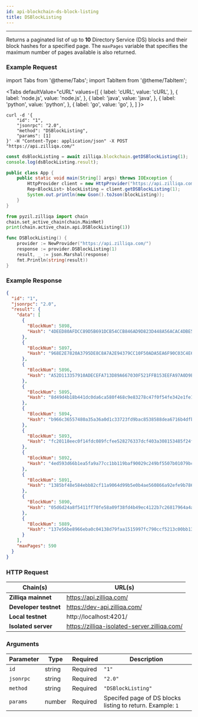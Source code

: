 ```yaml
---
id: api-blockchain-ds-block-listing
title: DSBlockListing
---
```


---

Returns a paginated list of up to **10** Directory Service (DS) blocks and their block hashes for a specified page. The `maxPages` variable that specifies the maximum number of pages available is also returned.

### Example Request

import Tabs from '@theme/Tabs';
import TabItem from '@theme/TabItem';

<Tabs
defaultValue="cURL"
values={[
{ label: 'cURL', value: 'cURL', },
{ label: 'node.js', value: 'node.js', },
{ label: 'java', value: 'java', },
{ label: 'python', value: 'python', },
{ label: 'go', value: 'go', },
]
}>

<TabItem value="cURL">

```shell
curl -d '{
    "id": "1",
    "jsonrpc": "2.0",
    "method": "DSBlockListing",
    "params": [1]
}' -H "Content-Type: application/json" -X POST "https://api.zilliqa.com/"
```

</TabItem>
<TabItem value="node.js">

```js
const dsBlockListing = await zilliqa.blockchain.getDSBlockListing(1);
console.log(dsBlockListing.result);
```

</TabItem>
<TabItem value="java">

```java
public class App {
    public static void main(String[] args) throws IOException {
        HttpProvider client = new HttpProvider("https://api.zilliqa.com/");
        Rep<BlockList> blockListing = client.getDSBlockListing(1);
        System.out.println(new Gson().toJson(blockListing));
    }
}
```

</TabItem>
<TabItem value="python">

```python
from pyzil.zilliqa import chain
chain.set_active_chain(chain.MainNet)
print(chain.active_chain.api.DSBlockListing(1))
```

</TabItem>

<TabItem value="go">

```go
func DSBlockListing() {
	provider := NewProvider("https://api.zilliqa.com/")
	response := provider.DSBlockListing(1)
	result, _ := json.Marshal(response)
	fmt.Println(string(result))
}
```

</TabItem>
</Tabs>

### Example Response

```json
{
  "id": "1",
  "jsonrpc": "2.0",
  "result": {
    "data": [
      {
        "BlockNum": 5898,
        "Hash": "4DEED80AFDCC89D5B691DCB54CCB846AD9D823D448A56ACAC4DBE5E1213244C7"
      },
      {
        "BlockNum": 5897,
        "Hash": "968E2E7820A3795DE8C8A7A2E94379CC10F50ADA5EA6F90C03C4E61E22EE83B5"
      },
      {
        "BlockNum": 5896,
        "Hash": "A52D113357910ADECEFA713D89A667030F521FFB153EEFA97A0D9E7E4AA5230B"
      },
      {
        "BlockNum": 5895,
        "Hash": "8d49d4b18b441dc0da6ca580f468c9e83278c47f0f54fe342e1fe1425c39044f"
      },
      {
        "BlockNum": 5894,
        "Hash": "b966c36557480a35a36a0d1c33723fd9bac8538588dea6716b4dfb2a05815458"
      },
      {
        "BlockNum": 5893,
        "Hash": "fc20118eec0f14fdc089fcfee528276337dcf403a308153485f24f2856998613"
      },
      {
        "BlockNum": 5892,
        "Hash": "4ed593d66b1ea5fa9a77cc1bb119baf90029c249bf5507b01079bc2fbf45aec7"
      },
      {
        "BlockNum": 5891,
        "Hash": "1385bf48e584ebb82cf11a9064d99b5e0b4ae560866a92efe9b78604e08fc821"
      },
      {
        "BlockNum": 5890,
        "Hash": "05d6d24a8f5411ff70fe58a09f38fd4b49ec4122b7c26817964a4a8b8a089c1f"
      },
      {
        "BlockNum": 5889,
        "Hash": "137e56be8966eba0c04138d79faa1515997fc790ccf5213c00bb13a3550cca39"
      }
    ],
    "maxPages": 590
  }
}
```

### HTTP Request

| Chain(s)              | URL(s)                                       |
| --------------------- | -------------------------------------------- |
| **Zilliqa mainnet**   | https://api.zilliqa.com/                     |
| **Developer testnet** | https://dev-api.zilliqa.com/                 |
| **Local testnet**     | http://localhost:4201/                       |
| **Isolated server**   | https://zilliqa-isolated-server.zilliqa.com/ |

### Arguments

| Parameter | Type   | Required | Description                                                |
| --------- | ------ | -------- | ---------------------------------------------------------- |
| `id`      | string | Required | `"1"`                                                      |
| `jsonrpc` | string | Required | `"2.0"`                                                    |
| `method`  | string | Required | `"DSBlockListing"`                                         |
| `params`  | number | Required | Specifed page of DS blocks listing to return. Example: `1` |
